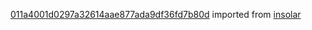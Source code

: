 [011a4001d0297a32614aae877ada9df36fd7b80d](https://github.com/insolar/insolar/commit/011a4001d0297a32614aae877ada9df36fd7b80d) imported from [insolar](https://github.com/insolar/insolar)
